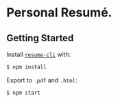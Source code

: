 # Personal Resumé.

## Getting Started
Install [`resume-cli`](https://github.com/jsonresume/resume-cli) with:
```sh
$ npm install
```

Export to `.pdf` and `.html`:
```sh
$ npm start
```
